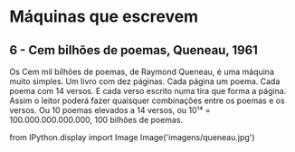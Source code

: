 # Máquinas que escrevem
## 6 - Cem bilhões de poemas, Queneau, 1961

Os Cem mil bilhões de poemas, de Raymond Queneau, é uma máquina muito simples. Um livro com dez páginas. Cada página um poema. Cada poema com 14 versos. E cada verso escrito numa tira que forma a página. Assim o leitor poderá fazer quaisquer combinações entre os poemas e os versos. Ou 10 poemas elevados a 14 versos, ou 10¹⁴ = 100.000.000.000.000, 100 bilhões de poemas.

from IPython.display import Image
Image('imagens/queneau.jpg')

